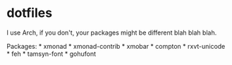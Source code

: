 # dotfiles

I use Arch, if you don't, your packages might be different blah blah blah.

Packages:
	* xmonad
	* xmonad-contrib
	* xmobar
	* compton
	* rxvt-unicode
	* feh
	* tamsyn-font
	* gohufont
